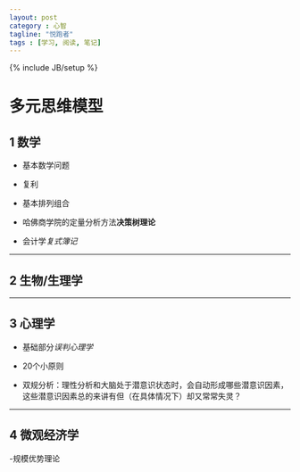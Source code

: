 ```yaml
---
layout: post
category : 心智
tagline: "悦跑者"
tags : [学习, 阅读, 笔记]
---
```

{% include JB/setup %}

# 多元思维模型

## 1 数学

- 基本数学问题

- 复利

- 基本排列组合

- 哈佛商学院的定量分析方法**决策树理论**

- 会计学*复式簿记*

***

## 2 生物/生理学

***

## 3 心理学

- 基础部分*误判心理学*

- 20个小原则

- 双规分析：理性分析和大脑处于潜意识状态时，会自动形成哪些潜意识因素，这些潜意识因素总的来讲有但（在具体情况下）却又常常失灵？

***

## 4 微观经济学

-规模优势理论

 